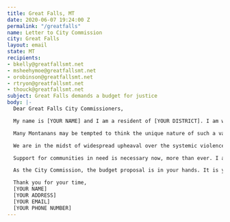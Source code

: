 ```yaml
---
title: Great Falls, MT
date: 2020-06-07 19:24:00 Z
permalink: "/greatfalls"
name: Letter to City Commission
city: Great Falls
layout: email
state: MT
recipients:
- bkelly@greatfallsmt.net
- msheehymoe@greatfallsmt.net
- orobinson@greatfallsmt.net
- rtryon@greatfallsmt.net
- thouck@greatfallsmt.net
subject: Great Falls demands a budget for justice
body: |-
  Dear Great Falls City Commissioners,

  My name is [YOUR NAME] and I am a resident of [YOUR DISTRICT]. I am writing to demand that the City Commission adopts a budget that prioritizes community well-being and redirects funding away from the police.

  Many Montanans may be tempted to think the unique nature of such a vast, yet sparsely-populated state minimizes the likelihood of police brutality in our small city communities. However, as reported by the Billings Gazette last year, Montana ranked ninth in killings by police per capita. In 2017, the Great Falls Tribune reported Montana police killings reached a total higher than the previous six years. These figures are alarming, but don’t tell the full story. Under Montana Code § 2-6-102 and Article II, Section 10 of the Montana Constitution, police disciplinary records are exempt from disclosure if there is an "individual privacy interest that clearly exceeds the merits of public disclosure." Montana police forces operate within a culture of impunity, and as the members of the communities they are supposed to be protecting, we can’t even begin to grasp the scope of their violence.

  We are in the midst of widespread upheaval over the systemic violence of policing. Empty gestures and suggestions of “reform” are inadequate and unacceptable. I am demanding that real change be made to the way this city allocates its resources.

  Support for communities in need is necessary now, more than ever. I am demanding that the City Commission meaningfully defund the Great Falls Police Department. I join the calls of those across the country to defund the police. I am demanding a budget that adequately and effectively meets the needs of at-risk Great Falls residents during this trying and uncertain time. I am demanding a budget that supports community wellbeing, rather than empowering the police forces that tear them apart.

  As the City Commission, the budget proposal is in your hands. It is your duty to represent your constituents. I am urging you to completely revise the budget for the upcoming fiscal year, and to fund the social programs proven to be more effective than policing at promoting community safety and equity. Have the courage to be a leader of the change this city, state, and country desperately needs.

  Thank you for your time,
  [YOUR NAME]
  [YOUR ADDRESS]
  [YOUR EMAIL]
  [YOUR PHONE NUMBER]
---
```

